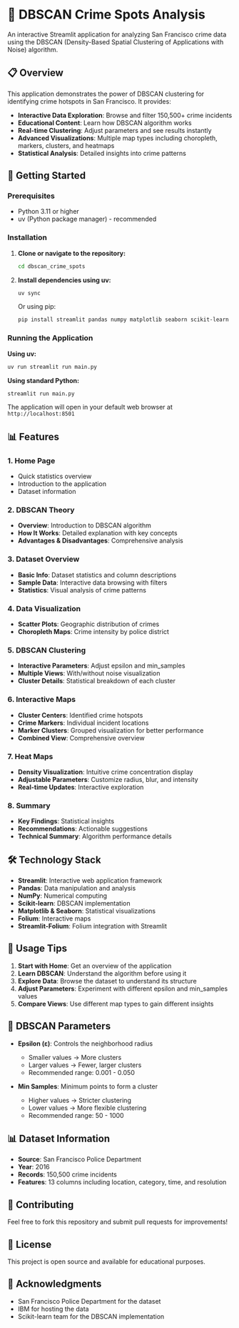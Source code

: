 # 🚨 DBSCAN Crime Spots Analysis

An interactive Streamlit application for analyzing San Francisco crime data using the DBSCAN (Density-Based Spatial Clustering of Applications with Noise) algorithm.

## 📋 Overview

This application demonstrates the power of DBSCAN clustering for identifying crime hotspots in San Francisco. It provides:

- **Interactive Data Exploration**: Browse and filter 150,500+ crime incidents
- **Educational Content**: Learn how DBSCAN algorithm works
- **Real-time Clustering**: Adjust parameters and see results instantly
- **Advanced Visualizations**: Multiple map types including choropleth, markers, clusters, and heatmaps
- **Statistical Analysis**: Detailed insights into crime patterns

## 🚀 Getting Started

### Prerequisites

- Python 3.11 or higher
- uv (Python package manager) - recommended

### Installation

1. **Clone or navigate to the repository:**
   ```bash
   cd dbscan_crime_spots
   ```

2. **Install dependencies using uv:**
   ```bash
   uv sync
   ```

   Or using pip:
   ```bash
   pip install streamlit pandas numpy matplotlib seaborn scikit-learn folium streamlit-folium requests
   ```

### Running the Application

**Using uv:**
```bash
uv run streamlit run main.py
```

**Using standard Python:**
```bash
streamlit run main.py
```

The application will open in your default web browser at `http://localhost:8501`

## 📊 Features

### 1. Home Page
- Quick statistics overview
- Introduction to the application
- Dataset information

### 2. DBSCAN Theory
- **Overview**: Introduction to DBSCAN algorithm
- **How It Works**: Detailed explanation with key concepts
- **Advantages & Disadvantages**: Comprehensive analysis

### 3. Dataset Overview
- **Basic Info**: Dataset statistics and column descriptions
- **Sample Data**: Interactive data browsing with filters
- **Statistics**: Visual analysis of crime patterns

### 4. Data Visualization
- **Scatter Plots**: Geographic distribution of crimes
- **Choropleth Maps**: Crime intensity by police district

### 5. DBSCAN Clustering
- **Interactive Parameters**: Adjust epsilon and min_samples
- **Multiple Views**: With/without noise visualization
- **Cluster Details**: Statistical breakdown of each cluster

### 6. Interactive Maps
- **Cluster Centers**: Identified crime hotspots
- **Crime Markers**: Individual incident locations
- **Marker Clusters**: Grouped visualization for better performance
- **Combined View**: Comprehensive overview

### 7. Heat Maps
- **Density Visualization**: Intuitive crime concentration display
- **Adjustable Parameters**: Customize radius, blur, and intensity
- **Real-time Updates**: Interactive exploration

### 8. Summary
- **Key Findings**: Statistical insights
- **Recommendations**: Actionable suggestions
- **Technical Summary**: Algorithm performance details

## 🛠️ Technology Stack

- **Streamlit**: Interactive web application framework
- **Pandas**: Data manipulation and analysis
- **NumPy**: Numerical computing
- **Scikit-learn**: DBSCAN implementation
- **Matplotlib & Seaborn**: Statistical visualizations
- **Folium**: Interactive maps
- **Streamlit-Folium**: Folium integration with Streamlit

## 📖 Usage Tips

1. **Start with Home**: Get an overview of the application
2. **Learn DBSCAN**: Understand the algorithm before using it
3. **Explore Data**: Browse the dataset to understand its structure
4. **Adjust Parameters**: Experiment with different epsilon and min_samples values
5. **Compare Views**: Use different map types to gain different insights

## 🎯 DBSCAN Parameters

- **Epsilon (ε)**: Controls the neighborhood radius
  - Smaller values → More clusters
  - Larger values → Fewer, larger clusters
  - Recommended range: 0.001 - 0.050

- **Min Samples**: Minimum points to form a cluster
  - Higher values → Stricter clustering
  - Lower values → More flexible clustering
  - Recommended range: 50 - 1000

## 📊 Dataset Information

- **Source**: San Francisco Police Department
- **Year**: 2016
- **Records**: 150,500 crime incidents
- **Features**: 13 columns including location, category, time, and resolution

## 🤝 Contributing

Feel free to fork this repository and submit pull requests for improvements!

## 📝 License

This project is open source and available for educational purposes.

## 🙏 Acknowledgments

- San Francisco Police Department for the dataset
- IBM for hosting the data
- Scikit-learn team for the DBSCAN implementation

